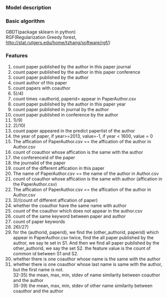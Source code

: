 ### Model description

### Basic algorithm
GBDT(package sklearn in python) <br/>
RGF(Regularization Greedy forest, http://stat.rutgers.edu/home/tzhang/software/rgf/) <br/>


### Features
1) count paper published by the author in this paper journal <br/> 
2) count paper published by the author in this paper conference <br/>
3) count paper published by the author <br/>
4) count author of this paper <br/>
5) count papers with coauthor <br/>
6) 5)/4) <br/>
7) count times <authorid, paperid> appear in PaperAuthor.csv  <br/>
8) count paper published by the author in this paper year <br/>
9) count paper published in journal by the author <br/>
10) count paper published in conference by the author <br/>
11) 1)/9) <br/>
12) 2)/10) <br/>
13) count paper appeared in the predict paperlist of the author <br/>
14) the year of paper, if year>=2013, value=-1, if year &lt; 1600, value = 0  <br/>
15) The affication of PaperAuthor.csv == the affication of the author in Author.csv <br/>
16) count of coauthor whose affication is the same with the author <br/>
17) the conferenceid of the paper <br/>
18) the journalid of the paper <br/>
19) count of the different affication in this paper <br/>
20) The name of PaperAuthor.csv == the name of the author in Author.csv <br/>
21) count of coauthor whose  affication is the same with author (affication in the PaperAuthor.csv) <br/>
22) The affication of PaperAuthor.csv == the affication of the author in Author.csv  <br/>
23) 3)/(count of different affication of paper) <br/>
24) whether the coauthor have the same name with author <br/>
25) count of the coauthor which does not appear in the author.csv <br/>
26) count of the same keyword between paper and author <br/>
27) count of paper keywords <br/>
28) 26)/27) <br/>
29) for the (authorid, paperid), we find the (other_authorid, paperid) which appear in PaperAuthor.csv twice, find the all paper published by the author, we say te set in S1. And then we find all paper published by the other_authorid, we say the set S2. the feature value is the count of common id between S1 and S2. <br/>
30) whether there is one coauthor whose name is the same with the author <br/>
31) whether there is one coauthor whose last name is same with the author, but the first name is not. <br/>
32-35) the mean, max, min, stdev of name similarity between coauthor and the author <br/>
35-39) the mean, max, min, stdev of other name similarity between coauthor and the author <br/>


